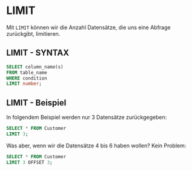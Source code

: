 # LIMIT

Mit `LIMIT` können wir die Anzahl Datensätze, die uns eine Abfrage zurückgibt, limitieren.

## LIMIT - SYNTAX

````SQL
SELECT column_name(s)
FROM table_name
WHERE condition
LIMIT number; 
````

## LIMIT - Beispiel

In folgendem Beispiel werden nur 3 Datensätze zurückgegeben:

````SQL
SELECT * FROM Customer
LIMIT 3; 
````

Was aber, wenn wir die Datensätze 4 bis 6 haben wollen? Kein Problem:

````SQL
SELECT * FROM Customer
LIMIT 3 OFFSET 3; 
````
